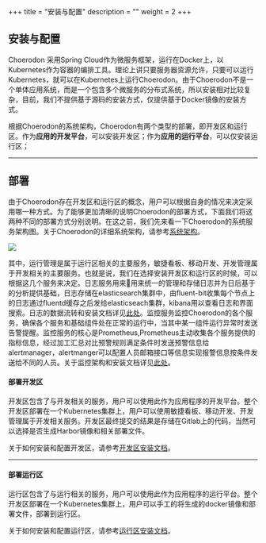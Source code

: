 +++
title = "安装与配置"
description = ""
weight = 2
+++

## 安装与配置

Choerodon 采用Spring Cloud作为微服务框架，运行在Docker上，以Kubernetes作为容器的编排工具。理论上讲只要服务器资源允许，只要可以运行Kubernetes，就可以在Kubernetes上运行Choerodon。由于Choerodon不是一个单体应用系统，而是一个包含多个微服务的分布式系统，所以安装相对比较复杂，目前，我们不提供基于源码的安装方式，仅提供基于Docker镜像的安装方式。

根据Choerodon的系统架构，Choerodon有两个类型的部署，即开发区和运行区。作为**应用的开发平台**，可以安装开发区；作为**应用的运行平台**，可以仅安装运行区；

---
## 部署

由于Choerodon存在开发区和运行区的概念，用户可以根据自身的情况来决定采用哪一种方式。为了能够更加清晰的说明Choerodon的部署方式，下面我们将这两种不同的部署方式分别说明。在这之前，我们先来看一下Choerodon的系统服务架构图。关于Choerodon的详细系统架构，请参考[系统架构](../../concept/choerodon-system-architecture)。

![](/img/docs/installation-configuration/choerodon-develop-infrastructure.svg)

其中，运行管理是属于运行区相关的主要服务，敏捷看板、移动开发、开发管理属于开发相关的主要服务。也就是说，我们在选择安装开发区和运行区的时候，可以根据这几个服务来决定。日志服务用来用来统一的管理和存储日志并为日后基于的分析提供基础，日志存储在elasticsearch集群中，由fluent-bit收集每个节点上的日志通过fluentd缓存之后发给elasticseach集群，kibana用以查看日志和界面搜索。日志的数据流转和安装文档详见[此处](../components/日志)。监控服务监控Choerodon的各个服务，确保各个服务和基础组件处在正常的运行中，当其中某一组件运行异常时发送告警提醒。监控服务的核心是Prometheus,Prometheus主动收集各个服务提供的指标信息，经过加工汇总对比预警规则满足条件时发送预警信息给alertmanager，alertmanger可以配置人员邮箱接口等信息实现报警信息按条件发送给不同的人员。关于监控架构和安装文档详见[此处](../components/监控)。

#### 部署开发区

开发区包含了与开发相关的服务，用户可以使用此作为应用程序的开发平台。整个开发区部署在一个Kubernetes集群上，用户可以使用敏捷看板、移动开发、开发管理属于开发相关服务。开发区最终提交的结果是存储在Gitlab上的代码，当然可以选择是否生成Harbor镜像和相关部署文件。


关于如何安装和配置开发区，请参考[开发区安装文档](./deployment-install-guide)。

---
#### 部署运行区

运行区包含了与运行相关的服务，用户可以使用此作为应用程序的运行平台。整个开发区部署在一个Kubernetes集群上，用户可以手工的将生成的docker镜像和部署文件，部署到运行区。

关于如何安装和配置运行区，请参考[运行区安装文档](./deployment-install-guide)。
